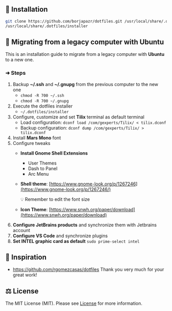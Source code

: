 ## 🚀 Installation

```bash
git clone https://github.com/borjapazr/dotfiles.git /usr/local/share/.dotfiles
/usr/local/share/.dotfiles/installer
```
## 🔮 Migrating from a legacy computer with Ubuntu

This is an installation guide to migrate from a legacy computer with **Ubuntu** to a new one.

### ➜ Steps

1. Backup **~/.ssh** and **~/.gnupg** from the previous computer to the new one
    - `chmod -R 700 ~/.ssh`
    - `chmod -R 700 ~/.gnupg`
2. Execute the dotfiles installer
    - `~/.dotfiles/installer`
3. Configure, customize and set **Tilix** terminal as default terminal
    - Load configuration: `dconf load /com/gexperts/Tilix/ < tilix.dconf`
    - Backup configuration: `dconf dump /com/gexperts/Tilix/ > tilix.dconf`
4. Install **Mars Mono** font
5. Configure tweaks
    - **Install Gnome Shell Extensions**
        - User Themes
        - Dash to Panel
        - Arc Menu
    - **Shell theme**: [https://www.gnome-look.org/p/1267246](https://www.gnome-look.org/p/1267246/)

      💡 Remember to edit the font size

    - **Icon Theme**: [https://www.snwh.org/paper/download](https://www.snwh.org/paper/download)
6. **Configure JetBrains products** and synchronize them with Jetbrains account
7. **Configure VS Code** and synchronize plugins
8. **Set INTEL graphic card as default** `sudo prime-select intel`

## 🤩 Inspiration

* <https://github.com/rgomezcasas/dotfiles> Thank you very much for your great work!

## ⚖️ License

The MIT License (MIT). Please see [License](LICENSE) for more information.

